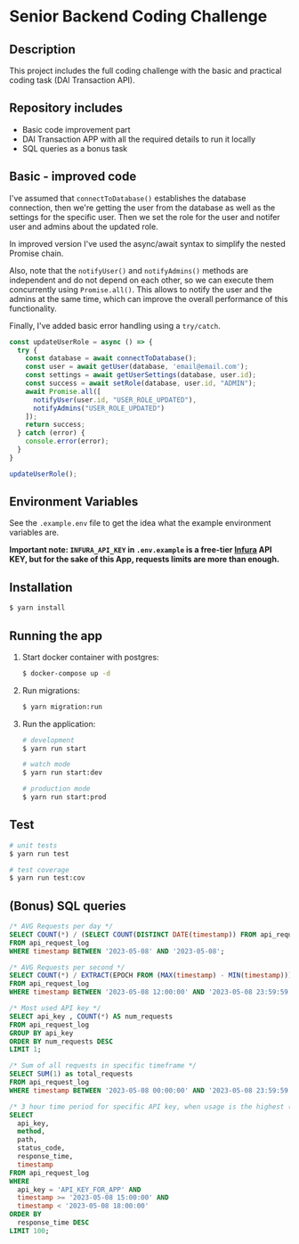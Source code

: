 # Senior Backend Coding Challenge
## Description

This project includes the full coding challenge with the basic and practical coding task (DAI Transaction API).


## Repository includes

- Basic code improvement part
- DAI Transaction APP with all the required details to run it locally
- SQL queries as a bonus task

## Basic - improved code
I've assumed that `connectToDatabase()` establishes the database connection, then we're getting the user from the database as well as the settings for the specific user. Then we set the role for the user and notifer user and admins about the updated role.

In improved version I've used the async/await syntax to simplify the nested Promise chain.

Also, note that the `notifyUser()` and `notifyAdmins()` methods are independent and do not depend on each other, so we can execute them concurrently using `Promise.all()`. This allows to notify the user and the admins at the same time, which can improve the overall performance of this functionality.

Finally, I've added basic error handling using a `try/catch`.
```ts
const updateUserRole = async () => {
  try {
    const database = await connectToDatabase();
    const user = await getUser(database, 'email@email.com');
    const settings = await getUserSettings(database, user.id);
    const success = await setRole(database, user.id, "ADMIN");
    await Promise.all([
      notifyUser(user.id, "USER_ROLE_UPDATED"),
      notifyAdmins("USER_ROLE_UPDATED")
    ]);
    return success;
  } catch (error) {
    console.error(error);
  }
}

updateUserRole();
```


## Environment Variables

See the `.example.env` file to get the idea what the example environment variables are.

**Important note: `INFURA_API_KEY` in `.env.example` is a free-tier [Infura](https://www.infura.io/) API KEY, but for the sake of this App, requests limits are more than enough.**

## Installation

```bash
$ yarn install
```

## Running the app

1. Start docker container with postgres:
   ```bash
   $ docker-compose up -d
   ```
2. Run migrations:
   ```bash
   $ yarn migration:run
   ```
3. Run the application:
    ```bash
    # development
    $ yarn run start

    # watch mode
    $ yarn run start:dev

    # production mode
    $ yarn run start:prod
    ```

## Test

```bash
# unit tests
$ yarn run test

# test coverage
$ yarn run test:cov
```

## (Bonus) SQL queries
 
```sql
/* AVG Requests per day */
SELECT COUNT(*) / (SELECT COUNT(DISTINCT DATE(timestamp)) FROM api_request_log) AS avg_requests_per_day
FROM api_request_log
WHERE timestamp BETWEEN '2023-05-08' AND '2023-05-08';

/* AVG Requests per second */
SELECT COUNT(*) / EXTRACT(EPOCH FROM (MAX(timestamp) - MIN(timestamp))) AS avg_requests_per_second
FROM api_request_log
WHERE timestamp BETWEEN '2023-05-08 12:00:00' AND '2023-05-08 23:59:59';

/* Most used API key */
SELECT api_key , COUNT(*) AS num_requests
FROM api_request_log
GROUP BY api_key
ORDER BY num_requests DESC
LIMIT 1;

/* Sum of all requests in specific timeframe */
SELECT SUM(1) as total_requests
FROM api_request_log
WHERE timestamp BETWEEN '2023-05-08 00:00:00' AND '2023-05-08 23:59:59';

/* 3 hour time period for specific API key, when usage is the highest (15:00:00 to 18:00:00), limited to 100 records */
SELECT 
  api_key, 
  method, 
  path, 
  status_code, 
  response_time, 
  timestamp 
FROM api_request_log 
WHERE 
  api_key = 'API_KEY_FOR_APP' AND 
  timestamp >= '2023-05-08 15:00:00' AND 
  timestamp < '2023-05-08 18:00:00'
ORDER BY 
  response_time DESC 
LIMIT 100;
```
